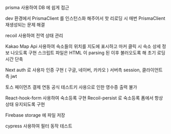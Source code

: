 prisma 사용하여 DB 에 쉽게 접근

dev 환경에서 PrismaClient 를 인스턴스화 해주어서 핫 리로딩 시 매번 PrismaClient 재생성되는 문제 해결

recoil 사용하여 전역 상태 관리

Kakao Map Api 사용하여 숙소들의 위치를 지도에 표시하고 마커 클릭 시 숙소 상세 정보 나오도록 구현
스크립트 파일은 HTML 이 parsing 된 이후 불러오도록 해 초기 로딩시간 단축

Next auth 로 사용자 인증 구현 ( 구글, 네이버, 카카오 )
서버측 session, 클라이언트측 jwt

토스 페이먼츠 결제 연동
공식 테스트키 사용으로 인한 영수증 출력 불가

React-hook-form 사용하여 숙소등록 구현
Recoil-persist 로 숙소등록 폼에서 항상 상태 유지되도록 구현

Firebase storage 에 파일 저장

cypress 사용하여 필터 동작 테스트
